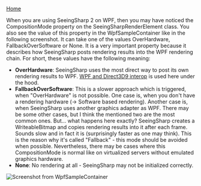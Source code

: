 [Home](../README.md)

When you are using SeeingSharp 2 on WPF, then you may have noticed the CompositionMode property on the SeeingSharpRenderElement class. You also see the value of this property in the WpfSampleContainer like in the following screenshot. It can take one of the values OverHardware, FallbackOverSoftware or None. It is a very important property because it describes how SeeingSharp posts rendering results into the WPF rendering chain. For short, these values have the following meaning:

 - **OverHardware**: SeeingSharp uses the most direct way to post its own rendering results to WPF. [WPF and Direct3D9 interop](https://docs.microsoft.com/en-us/dotnet/framework/wpf/advanced/wpf-and-direct3d9-interoperation) is used here under the hood. 
 - **FallbackOverSoftware**: This is a slower approach which is triggered, when "OverHardware" is not possible. One case is, when you don't have a rendering hardware (-> Software based rendering). Another case is, when SeeingSharp uses another graphics adapter as WPF. There may be some other cases, but I think the mentioned two are the most common ones. But... what happens here exactly? SeeingSharp creates a WriteableBitmap and copies rendering results into it after each frame. Sounds slow and in fact it is (surprisingly faster as one may think). This is the reason why it's called "Fallback" - this mode should be avoided when possible. Nevertheless, there may be cases where this CompositionMode is normal like on virtualized servers without emulated graphics hardware.
 - **None**: No rendering at all - SeeingSharp may not be initialized correctly.

![Screenshot from WpfSampleContainer](images/WPFCompositionMode.png)